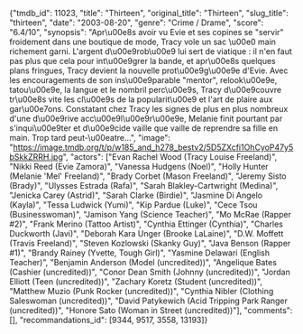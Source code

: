 {"tmdb_id": 11023, "title": "Thirteen", "original_title": "Thirteen", "slug_title": "thirteen", "date": "2003-08-20", "genre": "Crime / Drame", "score": "6.4/10", "synopsis": "Apr\u00e8s avoir vu Evie et ses copines se \"servir\" froidement dans une boutique de mode, Tracy vole un sac \u00e0 main richement garni. L'argent d\u00e9rob\u00e9 lui sert de viatique : il n'en faut pas plus que cela pour int\u00e9grer la bande, et apr\u00e8s quelques plans fringues, Tracy devient la nouvelle prot\u00e9g\u00e9e d'Evie. Avec les encouragements de son ins\u00e9parable \"mentor\", relook\u00e9e, tatou\u00e9e, la langue et le nombril perc\u00e9s, Tracy d\u00e9couvre tr\u00e8s vite les cl\u00e9s de la popularit\u00e9 et l'art de plaire aux gar\u00e7ons. Constatant chez Tracy les signes de plus en plus nombreux d'une d\u00e9rive acc\u00e9l\u00e9r\u00e9e, Melanie finit pourtant par s'inqui\u00e9ter et d\u00e9cide vaille que vaille de reprendre sa fille en main. Trop tard peut-\u00eatre...", "image": "https://image.tmdb.org/t/p/w185_and_h278_bestv2/5D5ZXcfi1OhCyoP47y5bSkkZRRH.jpg", "actors": ["Evan Rachel Wood (Tracy Louise Freeland)", "Nikki Reed (Evie Zamora)", "Vanessa Hudgens (Noel)", "Holly Hunter (Melanie 'Mel' Freeland)", "Brady Corbet (Mason Freeland)", "Jeremy Sisto (Brady)", "Ulysses Estrada (Rafa)", "Sarah Blakley-Cartwright (Medina)", "Jenicka Carey (Astrid)", "Sarah Clarke (Birdie)", "Jasmine Di Angelo (Kayla)", "Tessa Ludwick (Yumi)", "Kip Pardue (Luke)", "Cece Tsou (Businesswoman)", "Jamison Yang (Science Teacher)", "Mo McRae (Rapper #2)", "Frank Merino (Tattoo Artist)", "Cynthia Ettinger (Cynthia)", "Charles Duckworth (Javi)", "Deborah Kara Unger (Brooke LaLaine)", "D.W. Moffett (Travis Freeland)", "Steven Kozlowski (Skanky Guy)", "Java Benson (Rapper #1)", "Brandy Rainey (Yvette, Tough Girl)", "Yasmine Delawari (English Teacher)", "Benjamin Anderson (Model (uncredited))", "Angelique Bates (Cashier (uncredited))", "Conor Dean Smith (Johnny (uncredited))", "Jordan Elliott (Teen (uncredited))", "Zachary Koretz (Student (uncredited))", "Matthew Muzio (Punk Rocker (uncredited))", "Cynthia Nibler (Clothing Saleswoman (uncredited))", "David Patykewich (Acid Tripping Park Ranger (uncredited))", "Honore Sato (Woman in Street (uncredited))"], "comments": [], "recommandations_id": [9344, 9517, 3558, 13193]}